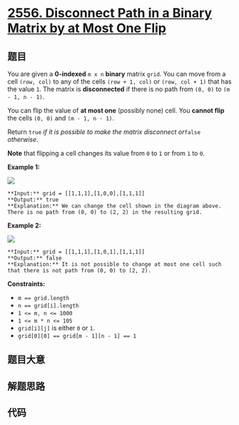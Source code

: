# [2556. Disconnect Path in a Binary Matrix by at Most One Flip](https://leetcode.com/problems/disconnect-path-in-a-binary-matrix-by-at-most-one-flip)

## 题目

You are given a **0-indexed** `m x n` **binary** matrix `grid`. You can move
from a cell `(row, col)` to any of the cells `(row + 1, col)` or `(row, col +
1)` that has the value `1`. The matrix is **disconnected** if there is no path
from `(0, 0)` to `(m - 1, n - 1)`.

You can flip the value of **at most one** (possibly none) cell. You **cannot
flip** the cells `(0, 0)` and `(m - 1, n - 1)`.

Return `true` _if it is possible to make the matrix disconnect or_`false`
_otherwise_.

**Note** that flipping a cell changes its value from `0` to `1` or from `1` to
`0`.



**Example 1:**

![](https://assets.leetcode.com/uploads/2022/12/07/yetgrid2drawio.png)

    
    
    **Input:** grid = [[1,1,1],[1,0,0],[1,1,1]]
    **Output:** true
    **Explanation:** We can change the cell shown in the diagram above. There is no path from (0, 0) to (2, 2) in the resulting grid.
    

**Example 2:**

![](https://assets.leetcode.com/uploads/2022/12/07/yetgrid3drawio.png)

    
    
    **Input:** grid = [[1,1,1],[1,0,1],[1,1,1]]
    **Output:** false
    **Explanation:** It is not possible to change at most one cell such that there is not path from (0, 0) to (2, 2).
    



**Constraints:**

  * `m == grid.length`
  * `n == grid[i].length`
  * `1 <= m, n <= 1000`
  * `1 <= m * n <= 105`
  * `grid[i][j]` is either `0` or `1`.
  * `grid[0][0] == grid[m - 1][n - 1] == 1`


## 题目大意

## 解题思路

## 代码

```javascript

```
